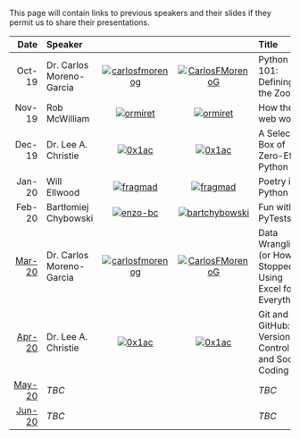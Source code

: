This page will contain links to previous speakers and their slides if they permit us to share their presentations.

| Date                                                                      | Speaker                  |                                                                |                                                                  | Title                                                        |                                                                                                       |
| ------------------------------------------------------------------------: | :----------------------- | :------------------------------------------------------------: | :--------------------------------------------------------------: | :----------------------------------------------------------- | :---------------------------------------------------------------------------------------------------- |
| Oct-19                                                                    | Dr. Carlos Moreno-Garcia | [![carlosfmorenog][github]](https://github.com/carlosfmorenog) | [![CarlosFMorenoG][twitter]](https://twitter.com/CarlosFMorenoG) | Python 101: Defining the Zoo                                 | [Slides](https://github.com/PythonAberdeen/talks/blob/master/2019-10-09_Python101DefiningTheZoo.pptx) |
| Nov-19                                                                    | Rob McWilliam            | [![ormiret][github]](https://github.com/ormiret)               | [![ormiret][twitter]](https://twitter.com/ormiret)               | How the web works                                            |                                                                                                       |
| Dec-19                                                                    | Dr. Lee A. Christie      | [![0x1ac][github]](https://github.com/leechristie)             | [![0x1ac][twitter]](https://twitter.com/0x1ac)                   | A Selection Box of Zero-Effort Python                        | [Demos](https://github.com/PythonAberdeen/talks/tree/master/dec2019)                                  |
| Jan-20                                                                    | Will Ellwood             | [![fragmad][github]](https://github.com/fragmad)               | [![fragmad][twitter]](https://twitter.com/fragmad)               | Poetry in Python                                             |                                                                                                       |
| Feb-20                                                                    | Bartłomiej Chybowski     | [![enzo-bc][github]](https://github.com/enzo-bc)               | [![bartchybowski][twitter]](https://twitter.com/bartchybowski)   | Fun with PyTests                                             |                                                                                                       |
| [Mar-20](https://ti.to/code-the-city/aberdeen-python-user-group-Mar-2020) | Dr. Carlos Moreno-Garcia | [![carlosfmorenog][github]](https://github.com/carlosfmorenog) | [![CarlosFMorenoG][twitter]](https://twitter.com/CarlosFMorenoG) | Data Wrangling (or How I Stopped Using Excel for Everything) | [Slides](https://github.com/PythonAberdeen/talks/tree/master/dec2019)                                 |
| [Apr-20](https://ti.to/code-the-city/aberdeen-python-user-group-Apr-2020) | Dr. Lee A. Christie      | [![0x1ac][github]](https://github.com/leechristie)             | [![0x1ac][twitter]](https://twitter.com/0x1ac)                   | Git and GitHub: Version Control and Social Coding            |                                                                                                       |
| [May-20](https://ti.to/code-the-city/aberdeen-python-user-group-May-2020) | *TBC*                    |                                                                |                                                                  | *TBC*                                                        |                                                                                                       |
| [Jun-20](https://ti.to/code-the-city/aberdeen-python-user-group-Jun-2020) | *TBC*                    |                                                                |                                                                  | *TBC*                                                        |                                                                                                       |

[twitter]: https://raw.githubusercontent.com/PythonAberdeen/talks/master/twitter-small.png "Twitter"
[github]: https://raw.githubusercontent.com/PythonAberdeen/talks/master/github-24.png "GitHub"
